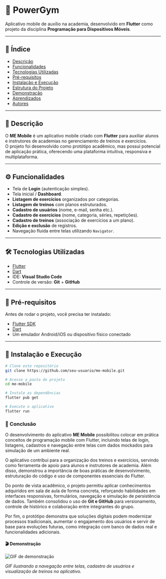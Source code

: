 # 📱 PowerGym

Aplicativo mobile de auxílio na academia, desenvolvido em **Flutter** como projeto da disciplina **Programação para Dispositivos Móveis**.  

---

## 📌 Índice  
- [Descrição](#-descrição)  
- [Funcionalidades](#-funcionalidades)  
- [Tecnologias Utilizadas](#-tecnologias-utilizadas)  
- [Pré-requisitos](#-pré-requisitos)  
- [Instalação e Execução](#-instalação-e-execução)  
- [Estrutura do Projeto](#-estrutura-do-projeto)  
- [Demonstração](#-demonstração)  
- [Aprendizados](#-aprendizados)  
- [Autores](#-autores)  

---

## 📖 Descrição  
O **ME Mobile** é um aplicativo mobile criado com **Flutter** para auxiliar alunos e instrutores de academias no gerenciamento de treinos e exercícios.  
O projeto foi desenvolvido como protótipo acadêmico, mas possui potencial de aplicação prática, oferecendo uma plataforma intuitiva, responsiva e multiplataforma.  

---

## ⚙️ Funcionalidades  
- Tela de **Login** (autenticação simples).  
- Tela inicial / **Dashboard**.  
- **Listagem de exercícios** organizados por categorias.  
- **Listagem de treinos** com planos estruturados.  
- **Cadastro de usuários** (nome, e-mail, senha etc.).  
- **Cadastro de exercícios** (nome, categoria, séries, repetições).  
- **Cadastro de treinos** (associação de exercícios a um plano).  
- **Edição e exclusão** de registros.  
- Navegação fluida entre telas utilizando `Navigator`.  

---

## 🛠️ Tecnologias Utilizadas  
- [Flutter](https://flutter.dev/)  
- [Dart](https://dart.dev/)  
- IDE: **Visual Studio Code**  
- Controle de versão: **Git** + **GitHub**  

---

## 🔧 Pré-requisitos  
Antes de rodar o projeto, você precisa ter instalado:  
- [Flutter SDK](https://docs.flutter.dev/get-started/install)  
- [Dart](https://dart.dev/get-dart)  
- Um emulador Android/iOS ou dispositivo físico conectado  

---

## 🚀 Instalação e Execução  

```bash
# Clone este repositório
git clone https://github.com/seu-usuario/me-mobile.git

# Acesse a pasta do projeto
cd me-mobile

# Instale as dependências
flutter pub get

# Execute o aplicativo
flutter run
```

### 📌 Conclusão

O desenvolvimento do aplicativo **ME Mobile** possibilitou colocar em prática conceitos de programação mobile com Flutter, incluindo telas de login, listagens, cadastros e navegação entre telas com dados mockados para simulação de um ambiente real.

O aplicativo contribui para a organização dos treinos e exercícios, servindo como ferramenta de apoio para alunos e instrutores de academia. Além disso, demonstrou a importância de boas práticas de desenvolvimento, estruturação do código e uso de componentes essenciais do Flutter.

Do ponto de vista acadêmico, o projeto permitiu aplicar conhecimentos adquiridos em sala de aula de forma concreta, reforçando habilidades em interfaces responsivas, formulários, navegação e simulação de persistência de dados. Também consolidou o uso de **Git e GitHub** para versionamento, controle de histórico e colaboração entre integrantes do grupo.

Por fim, o protótipo demonstra que soluções digitais podem modernizar processos tradicionais, aumentar o engajamento dos usuários e servir de base para evoluções futuras, como integração com banco de dados real e funcionalidades adicionais.

#### 🎬 Demonstração

![GIF de demonstração](imagens/demo.gif)  

*GIF ilustrando a navegação entre telas, cadastro de usuários e visualização de treinos no aplicativo.*

